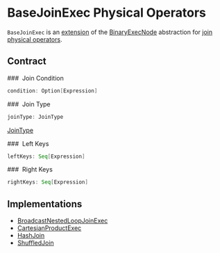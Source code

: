 # BaseJoinExec Physical Operators

`BaseJoinExec` is an [extension](#contract) of the [BinaryExecNode](BinaryExecNode.md) abstraction for [join physical operators](#implementations).

## Contract

### <span id="condition"> Join Condition

```scala
condition: Option[Expression]
```

### <span id="joinType"> Join Type

```scala
joinType: JoinType
```

[JoinType](../joins.md#JoinType)

### <span id="leftKeys"> Left Keys

```scala
leftKeys: Seq[Expression]
```

### <span id="rightKeys"> Right Keys

```scala
rightKeys: Seq[Expression]
```

## Implementations

* [BroadcastNestedLoopJoinExec](BroadcastNestedLoopJoinExec.md)
* [CartesianProductExec](CartesianProductExec.md)
* [HashJoin](HashJoin.md)
* [ShuffledJoin](ShuffledJoin.md)
